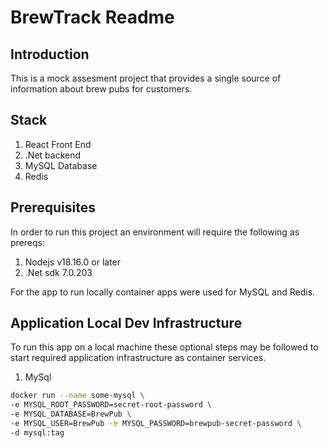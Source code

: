 # BrewTrack Readme

## Introduction

This is a mock assesment project that provides a single source of information about brew pubs for customers.

## Stack

1. React Front End
2. .Net backend
3. MySQL Database
4. Redis

## Prerequisites

In order to run this project an environment will require the following as prereqs:
 
1. Nodejs v18.16.0 or later
2. .Net sdk 7.0.203

For the app to run locally container apps were used for MySQL and Redis.

## Application Local Dev Infrastructure

To run this app on a local machine these optional steps may be followed to start required application infrastructure as container services.

1. MySql

```bash
docker run --name some-mysql \
-e MYSQL_ROOT_PASSWORD=secret-root-password \
-e MYSQL_DATABASE=BrewPub \
-e MYSQL_USER=BrewPub -e MYSQL_PASSWORD=brewpub-secret-password \
-d mysql:tag
```
